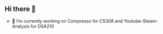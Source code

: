 ## Hi there 👋


- 🔭 I’m currently working on Compresso for CS308 and Youtube-Steam-Analysis for DSA210
